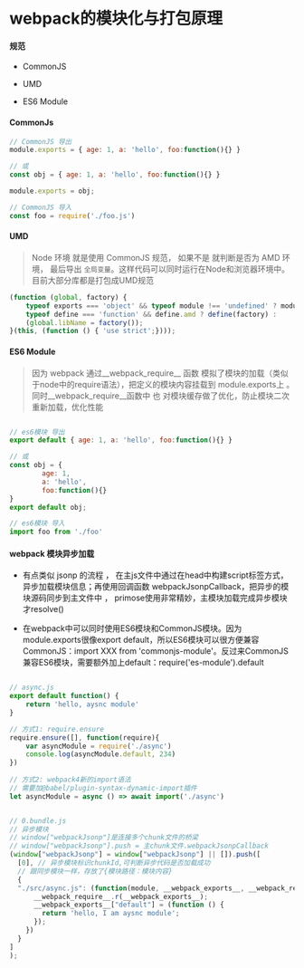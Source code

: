 # webpack的模块化与打包原理

#### 规范

+ CommonJS

+ UMD

+ ES6 Module

#### CommonJs

```js
// CommonJS 导出
module.exports = { age: 1, a: 'hello', foo:function(){} }

// 或
const obj = { age: 1, a: 'hello', foo:function(){} }

module.exports = obj;

// CommonJS 导入
const foo = require('./foo.js')
```


#### UMD

> Node 环境 就是使用 CommonJS 规范， 如果不是 就判断是否为 AMD 环境， 最后导出 `全局变量`。这样代码可以同时运行在Node和浏览器环境中。目前大部分库都是打包成UMD规范

```js
(function (global, factory) {
    typeof exports === 'object' && typeof module !== 'undefined' ? module.exports = factory() :
    typeof define === 'function' && define.amd ? define(factory) :
    (global.libName = factory());
}(this, (function () { 'use strict';})));
```

#### ES6 Module

> 因为 webpack 通过__webpack_require__ 函数 模拟了模块的加载（类似于node中的require语法），把定义的模块内容挂载到 module.exports上 。同时__webpack_require__函数中 也 对模块缓存做了优化，防止模块二次重新加载，优化性能

```js

// es6模块 导出
export default { age: 1, a: 'hello', foo:function(){} }

// 或
const obj = { 
        age: 1, 
        a: 'hello',
        foo:function(){} 
}
export default obj;

// es6模块 导入
import foo from './foo'
```

#### webpack 模块异步加载

+ 有点类似 jsonp 的流程 ， 在主js文件中通过在head中构建script标签方式，异步加载模块信息；再使用回调函数 webpackJsonpCallback，把异步的模块源码同步到主文件中 ， primose使用非常精妙，主模块加载完成异步模块才resolve()

+ 在webpack中可以同时使用ES6模块和CommonJS模块。因为 module.exports很像export default，所以ES6模块可以很方便兼容 CommonJS：import XXX from 'commonjs-module'。反过来CommonJS兼容ES6模块，需要额外加上default：require('es-module').default


```js

// async.js
export default function() {
    return 'hello, aysnc module'
}

// 方式1: require.ensure
require.ensure([], function(require){
    var asyncModule = require('./async')
    console.log(asyncModule.default, 234)
})
 
// 方式2: webpack4新的import语法
// 需要加@babel/plugin-syntax-dynamic-import插件
let asyncModule = async () => await import('./async')
```


```js

// 0.bundle.js
// 异步模块
// window["webpackJsonp"]是连接多个chunk文件的桥梁
// window["webpackJsonp"].push = 主chunk文件.webpackJsonpCallback
(window["webpackJsonp"] = window["webpackJsonp"] || []).push([
  [0], // 异步模块标识chunkId,可判断异步代码是否加载成功
  // 跟同步模块一样，存放了{模块路径：模块内容}
  {
  "./src/async.js": (function(module, __webpack_exports__, __webpack_require__) {
      __webpack_require__.r(__webpack_exports__);
      __webpack_exports__["default"] = (function () {
        return 'hello, I am aysnc module';
      });
    })
  }
]
);
```

